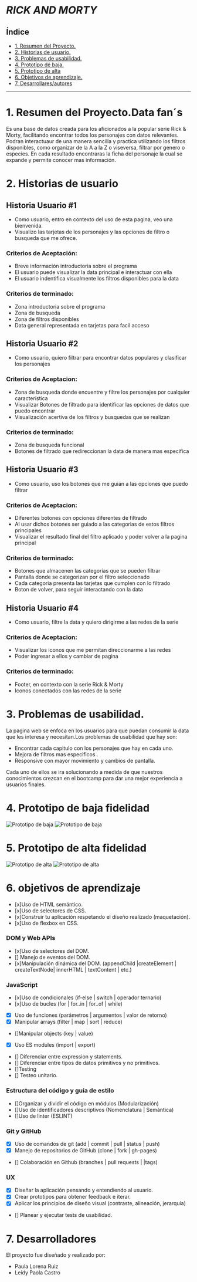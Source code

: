 

# ***RICK AND MORTY***


## Índice

* [1. Resumen del Proyecto.](#1-resumen-del-proyecto)
* [2. Historias de usuario.](#2-Historias-de-usuario)
* [3. Problemas de usabilidad.](#3-Problemas-de-usabilidad)
* [4. Prototipo de baja.](#4-prototipo-baja)
* [5. Prototipo de alta](#5-prototipo-baja)
* [6. Objetivos de aprendizaje.](#7-objetivos-de-aprendizaje)
* [7. Desarrollares/autores](#6-Desarrollares/autores)

***

# 1. Resumen del Proyecto.Data fan´s
Es una base de datos creada para los aficionados a la
popular serie Rick & Morty, facilitando encontrar todos los personajes con datos relevantes.
Podran interactuaur de una manera sencilla y practica utilizando los filtros disponibles, como organizar 
de la A a la Z o viseversa, filtrar por genero o especies.
En cada resultado encontraras la ficha del personaje la cual se expande y  permite conocer mas información.

# 2. Historias de usuario

## Historia Usuario #1
* Como usuario, entro en contexto del uso de esta pagina, veo una bienvenida.
* Visualizo las tarjetas de los personajes y las opciones de filtro o busqueda que me ofrece.
### Criterios de Aceptación:
* Breve información introductoria sobre el programa
* El usuario puede visualizar la data principal e interactuar con ella
* El usuario indentifica visualmente los filtros disponibles para la data
### Criterios de terminado:
* Zona introductoria sobre el programa
* Zona de busqueda 
* Zona de filtros disponibles
* Data general representada en tarjetas para facil acceso

## Historia Usuario #2
* Como usuario, quiero filtrar para encontrar datos populares y clasificar los personajes
### Criterios de Aceptacion:
* Zona de busqueda donde encuentre y filtre los personajes por cualquier caracteristica 
* Visualizar Botones de filtrado para identificar las opciones de datos que puedo encontrar
* Visualización acertiva de los filtros y busquedas que se realizan
### Criterios de terminado:
* Zona de busqueda funcional
* Botones de filtrado que redireccionan la data de manera mas especifica

## Historia Usuario #3
* Como usuario, uso los botones que me guian a las opciones que puedo filtrar 
### Criterios de Aceptacion:
* Diferentes botones con opciones diferentes de filtrado
* Al usar dichos botones ser guiado a las categorias de estos filtros principales
* Visualizar el resultado final del filtro aplicado y poder volver a la pagina principal
###  Criterios de terminado:
* Botones que almacenen las categorias que se pueden filtrar
* Pantalla donde se categorizan por el filtro seleccionado
* Cada categoria presenta las tarjetas que cumplen con lo filtrado
* Boton de volver, para seguir interactando con la data

## Historia Usuario #4
* Como usuario, filtre la data y quiero dirigirme a las redes de la serie
### Criterios de Aceptacion:
* Visualizar los iconos que me permitan direccionarme a las redes
* Poder ingresar a ellos y  cambiar de pagina
### Criterios de terminado:
* Footer, en contexto con la serie Rick & Morty 
* Iconos conectados con las redes de la serie

# 3. Problemas de usabilidad.

La pagina web se enfoca en los usuarios para que puedan consumir la data que les interesa y necesitan.Los problemas de usabilidad que hay son:

* Encontrar cada capitulo con los personajes que hay en cada uno.
* Mejora de filtros mas especificos .
* Responsive con mayor movimiento y cambios de pantalla.

Cada uno de ellos se ira solucionando a medida de que nuestros conocimientos crezcan en el bootcamp para dar una mejor experiencia a usuarios finales.


# 4. Prototipo de baja fidelidad

![Prototipo de baja]()
![Prototipo de baja]()

# 5. Prototipo de alta fidelidad

![Prototipo de alta]()
![Prototipo de alta]()



# 6. objetivos de aprendizaje
  * [x]Uso de HTML semántico.
  * [x]Uso de selectores de CSS.
  * [x]Construir tu aplicación respetando el diseño realizado (maquetación).
  * [x]Uso de flexbox en CSS.
### DOM y Web APIs
  * [x]Uso de selectores del DOM.
  * [] Manejo de eventos del DOM.
  * [x]Manipulación dinámica del DOM. (appendChild |createElement | createTextNode| innerHTML | textContent | etc.)
### JavaScript
  * [x]Uso de condicionales (if-else | switch | operador ternario)
  * [x]Uso de bucles (for | for..in | for..of | while)
  * [x] Uso de funciones (parámetros | argumentos | valor de retorno)
  * [x] Manipular arrays (filter | map | sort | reduce)
  * []Manipular objects (key | value)
  * [x] Uso ES modules (import | export)
  * [] Diferenciar entre expression y statements.
  * [] Diferenciar entre tipos de datos primitivos y no primitivos.
  * []Testing
  * [] Testeo unitario.
### Estructura del código y guía de estilo
   * []Organizar y dividir el código en módulos (Modularización)
   * []Uso de identificadores descriptivos (Nomenclatura | Semántica)
   * []Uso de linter (ESLINT)
### Git y GitHub
  * [x] Uso de comandos de git (add | commit | pull | status | push)
  * [x] Manejo de repositorios de GitHub (clone | fork | gh-pages)
  * [] Colaboración en Github (branches | pull requests | |tags)
### UX
  * [x] Diseñar la aplicación pensando y entendiendo al usuario.
  * [x] Crear prototipos para obtener feedback e iterar.
  * [x] Aplicar los principios de diseño visual (contraste, alineación, jerarquía)
  * [] Planear y ejecutar tests de usabilidad.

# 7. Desarrolladores 

 El proyecto fue diseñado y realizado por:
  * Paula Lorena Ruiz
  * Leidy Paola Castro 